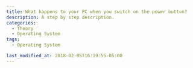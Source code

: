 ```yaml
---
title: What happens to your PC when you switch on the power button?
description: A step by step description.
categories:
  - Theory
  - Operating System
tags:
  - Operating System

last_modified_at: 2018-02-05T16:19:55-05:00
---
```



